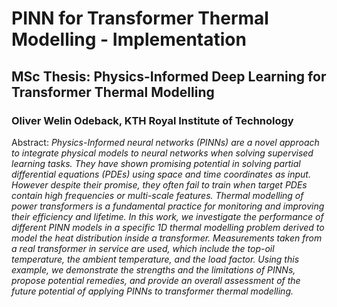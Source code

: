 # PINN for Transformer Thermal Modelling - Implementation

## MSc Thesis: Physics-Informed Deep Learning for Transformer Thermal Modelling

### Oliver Welin Odeback, KTH Royal Institute of Technology

Abstract: *Physics-Informed neural networks (PINNs) are a novel approach to integrate physical
models to neural networks when solving supervised learning tasks. They have shown
promising potential in solving partial differential equations (PDEs) using space and
time coordinates as input. However despite their promise, they often fail to train when
target PDEs contain high frequencies or multi-scale features.
Thermal modelling of power transformers is a fundamental practice for monitoring
and improving their efficiency and lifetime.
In this work, we investigate the performance of different PINN models in a specific
1D thermal modelling problem derived to model the heat distribution inside a
transformer. Measurements taken from a real transformer in service are used, which
include the top-oil temperature, the ambient temperature, and the load factor. Using
this example, we demonstrate the strengths and the limitations of PINNs, propose
potential remedies, and provide an overall assessment of the future potential of
applying PINNs to transformer thermal modelling.*
